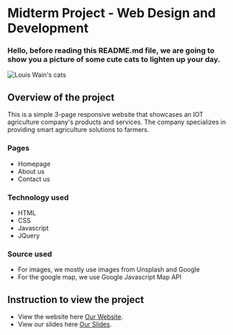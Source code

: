 # Midterm Project - Web Design and Development
### Hello, before reading this README.md file, we are going to show you a picture of some cute cats to lighten up your day.
<picture>
 <source media="(prefers-color-scheme: dark)" srcset="https://i.etsystatic.com/9688790/r/il/ed645e/3544142573/il_570xN.3544142573_c89c.jpg">
 <source media="(prefers-color-scheme: light)" srcset="https://cdn.shopify.com/s/files/1/0410/7180/4571/articles/Screenshot_2021-07-13_at_13.50.32.png?v=1626182132">
 <img alt="Louis Wain's cats" src="https://ichef.bbci.co.uk/news/976/cpsprodpb/10EEF/production/_121995396_mediaitem121958723.jpg">
</picture>

## Overview of the project
This is a simple 3-page responsive website that showcases an IOT agriculture company's products and services. The company specializes in providing smart agriculture solutions to farmers.

### Pages
- Homepage
- About us
- Contact us

### Technology used
- HTML
- CSS
- Javascript
- JQuery 

### Source used
- For images, we mostly use images from Unsplash and Google
- For the google map, we use Google Javascript Map API

## Instruction to view the project
- View the website here [Our Website](https://longcodedao.github.io/Midterm-Web/Homepage.html).
- View our slides here [Our Slides](https://www.canva.com/design/DAFgLnGXvp4/_XSzwBAkhBh6FkTNi_4Cuw/edit?utm_content=DAFgLnGXvp4&utm_campaign=designshare&utm_medium=link2&utm_source=sharebutton).
